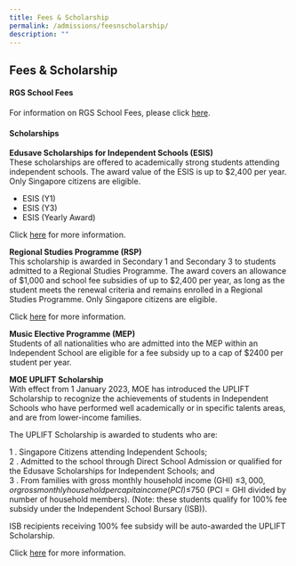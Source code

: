 ```yaml
---
title: Fees & Scholarship
permalink: /admissions/feesnscholarship/
description: ""
---
```

## Fees &amp; Scholarship

#### RGS School Fees

For information on RGS School Fees, please click [here](/files/2024%20school%20fees.pdf).

#### Scholarships

**Edusave Scholarships for Independent Schools (ESIS)** <br>
These scholarships are offered to academically strong students attending independent schools. The award value of the ESIS is up to $2,400 per year. Only Singapore citizens are eligible.  

*   ESIS (Y1)
*   ESIS (Y3)
*   ESIS (Yearly Award)

Click&nbsp;[here](https://www.moe.gov.sg/financial-matters/awards-scholarships/edusave-scholarships-independent)&nbsp;for more information.

**Regional Studies Programme (RSP)** <br>
This scholarship is awarded in Secondary 1 and Secondary 3 to students admitted to a Regional Studies Programme. The award covers an allowance of $1,000 and school fee subsidies of up to $2,400 per year, as long as the student meets the renewal criteria and remains enrolled in a Regional Studies Programme. Only Singapore citizens are eligible.  
  
Click&nbsp;[here](https://www.moe.gov.sg/financial-matters/awards-scholarships/programme-scholarships)&nbsp;for more information.

**Music Elective Programme (MEP)** <br>
Students of all nationalities who are admitted into the MEP within an Independent School are eligible for a fee subsidy up to a cap of $2400 per student per year.  
  
**MOE UPLIFT Scholarship** <br>
With effect from 1 January 2023, MOE has introduced the UPLIFT Scholarship to recognize the achievements of students in Independent Schools who have performed well academically or in specific talents areas, and are from lower-income families.

The UPLIFT Scholarship is awarded to students who are:  

1 \.  Singapore Citizens attending Independent Schools;<br>
2 \.  Admitted to the school through Direct School Admission or qualified for the Edusave Scholarships for Independent Schools; and<br>
3 \.  From families with gross monthly household income (GHI) ≤$3,000, or gross monthly household per capita income (PCI) ≤$750 (PCI = GHI divided by number of household members). (Note: these students qualify for 100% fee subsidy under the Independent School Bursary (ISB)).

ISB recipients receiving 100% fee subsidy will be auto-awarded the UPLIFT Scholarship.

Click&nbsp;[here](https://www.moe.gov.sg/financial-matters/awards-scholarships/uplift-scholarships)&nbsp;for more information.